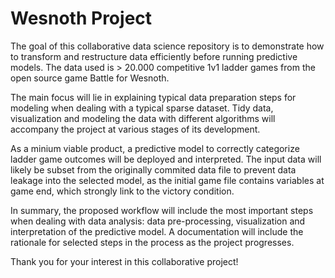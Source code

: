 # Wesnoth Project


The goal of this collaborative data science repository is to demonstrate how to transform and restructure data efficiently before running predictive models. The data used is > 20.000 competitive 1v1 ladder games from the open source game Battle for Wesnoth. 

The main focus will lie in explaining typical data preparation steps for modeling when dealing with a typical sparse dataset. Tidy data, visualization and modeling the data with different algorithms will accompany the project at various stages of its development. 

As a minium viable product, a predictive model to correctly categorize ladder game outcomes will be deployed and interpreted. The input data will likely be subset from the originally commited data file to prevent data leakage into the selected model, as the initial game file contains variables at game end, which strongly link to the victory condition. 

In summary, the proposed workflow will include the most important steps when dealing with data analysis: data pre-processing, visualization and interpretation of the predictive model. A documentation will include the rationale for selected steps in the process as the project progresses.

Thank you for your interest in this collaborative project!

